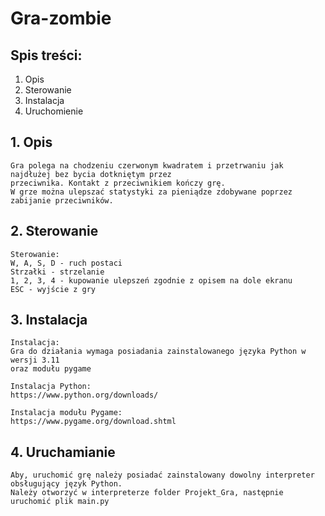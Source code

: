 # Gra-zombie

## Spis treści:
1. Opis
2. Sterowanie
3. Instalacja
4. Uruchomienie


## 1. Opis

    Gra polega na chodzeniu czerwonym kwadratem i przetrwaniu jak najdłużej bez bycia dotkniętym przez
    przeciwnika. Kontakt z przeciwnikiem kończy grę.
    W grze można ulepszać statystyki za pieniądze zdobywane poprzez zabijanie przeciwników.

## 2. Sterowanie

    Sterowanie:
    W, A, S, D - ruch postaci
    Strzałki - strzelanie
    1, 2, 3, 4 - kupowanie ulepszeń zgodnie z opisem na dole ekranu
    ESC - wyjście z gry

## 3. Instalacja
    
    Instalacja:
    Gra do działania wymaga posiadania zainstalowanego języka Python w wersji 3.11
    oraz modułu pygame
    
    Instalacja Python:
    https://www.python.org/downloads/
    
    Instalacja modułu Pygame:
    https://www.pygame.org/download.shtml

## 4. Uruchamianie

    Aby, uruchomić grę należy posiadać zainstalowany dowolny interpreter obsługujący język Python.
    Należy otworzyć w interpreterze folder Projekt_Gra, następnie uruchomić plik main.py
